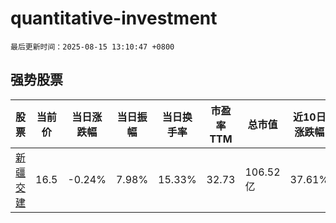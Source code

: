 # quantitative-investment

`最后更新时间：2025-08-15 13:10:47 +0800`

## 强势股票

|股票|当前价|当日涨跌幅|当日振幅|当日换手率|市盈率TTM|总市值|近10日涨跌幅|
|----|----|----|----|----|----|----|----|
|[新疆交建](https://xueqiu.com/S/SZ002941)|16.5|-0.24%|7.98%|15.33%|32.73|106.52亿|37.61%|
